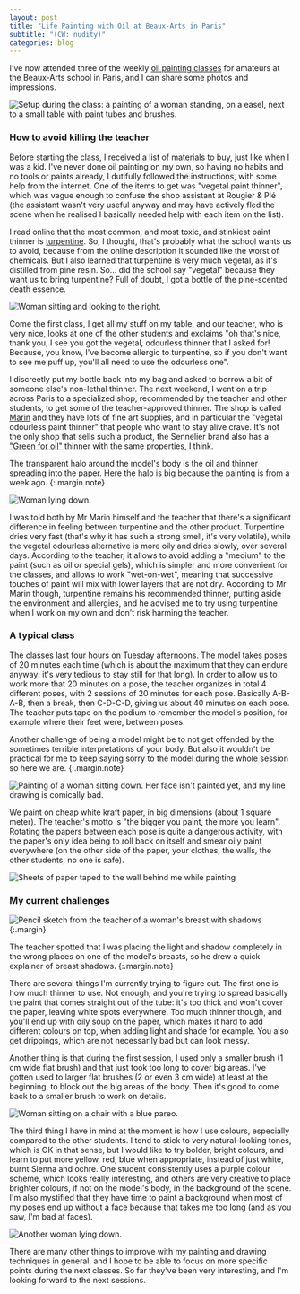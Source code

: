 ```yaml
---
layout: post
title: "Life Painting with Oil at Beaux-Arts in Paris"
subtitle: "(CW: nudity)"
categories: blog
---
```


I've now attended three of the weekly [oil painting
classes](https://naba.beauxartsparis.fr/offre/peinture-modele-vivant-3h-mardi-14h-18h-2-2-2-2/)
for amateurs at the Beaux-Arts school in Paris, and I can share some photos and
impressions.

![Setup during the class: a painting of a woman standing, on a easel, next
to a small table with paint tubes and brushes.](/public/oil_2024_1/setup.jpg)

### How to avoid killing the teacher

Before starting the class, I received a list of materials to buy, just like when
I was a kid. I've never done oil painting on my own, so having no habits and no
tools or paints already, I dutifully followed the instructions, with some help
from the internet. One of the items to get was "vegetal paint thinner", which
was vague enough to confuse the shop assistant at Rougier & Plé (the assistant
wasn't very useful anyway and may have actively fled the scene when he realised
I basically needed help with each item on the list).

I read online that the most common, and most toxic, and stinkiest paint thinner
is [turpentine](https://en.wikipedia.org/wiki/Turpentine). So, I thought, that's
probably what the school wants us to avoid, because from the online description
it sounded like the worst of chemicals. But I also learned that turpentine is
very much vegetal, as it's distilled from pine resin. So... did the school say
"vegetal" because they want us to bring turpentine? Full of doubt, I got a
bottle of the pine-scented death essence.

![Woman sitting and looking to the right.](/public/oil_2024_1/sitting.jpg)

Come the first class, I get all my stuff on my table, and our teacher, who is
very nice, looks at one of the other students and exclaims "oh that's nice,
thank you, I see you got the vegetal, odourless thinner that I asked for!
Because, you know, I've become allergic to turpentine, so if you don't want to
see me puff up, you'll all need to use the odourless one".

I discreetly put my bottle back into my bag and asked to borrow a bit of someone
else's non-lethal thinner. The next weekend, I went on a trip across Paris to a
specialized shop, recommended by the teacher and other students, to get some of
the teacher-approved thinner. The shop is called
[Marin](https://www.marinbeauxarts.com/) and they have lots of fine art
supplies, and in particular the "vegetal odourless paint thinner" that people
who want to stay alive crave. It's not the only shop that sells such a product,
the Sennelier brand also has a ["Green for
oil"](https://www.sennelier-colors.com/en/Green-for-oil-thinner_fiche_9896.html)
thinner with the same properties, I think.

The transparent halo around the model's body is the oil and thinner spreading
into the paper. Here the halo is big because the painting is from a week ago.
{:.margin.note}

![Woman lying down.](/public/oil_2024_1/lying_down.jpg)

I was told both by Mr Marin himself and the teacher that there's a significant
difference in feeling between turpentine and the other product. Turpentine dries
very fast (that's why it has such a strong smell, it's very volatile), while the
vegetal odourless alternative is more oily and dries slowly, over several days.
According to the teacher, it allows to avoid adding a "medium" to the paint
(such as oil or special gels), which is simpler and more convenient for the
classes, and allows to work "wet-on-wet", meaning that successive touches of
paint will mix with lower layers that are not dry. According to Mr Marin though,
turpentine remains his recommended thinner, putting aside the environment and
allergies, and he advised me to try using turpentine when I work on my own and
don't risk harming the teacher.

### A typical class

The classes last four hours on Tuesday afternoons. The model takes poses of 20
minutes each time (which is about the maximum that they can endure anyway: it's
very tedious to stay still for that long). In order to allow us to work more
that 20 minutes on a pose, the teacher organizes in total 4 different poses,
with 2 sessions of 20 minutes for each pose. Basically A-B-A-B, then a break,
then C-D-C-D, giving us about 40 minutes on each pose. The teacher puts tape on
the podium to remember the model's position, for example where their feet were,
between poses.

Another challenge of being a model might be to not get offended by the sometimes
terrible interpretations of your body. But also it wouldn't be practical for me
to keep saying sorry to the model during the whole session so here we are.
{:.margin.note}

![Painting of a woman sitting down. Her face isn't painted yet, and my line
drawing is comically bad.](/public/oil_2024_1/face.jpg)

We paint on cheap white kraft paper, in big dimensions (about 1 square meter).
The teacher's motto is "the bigger you paint, the more you learn". Rotating the
papers between each pose is quite a dangerous activity, with the paper's only
idea being to roll back on itself and smear oily paint everywhere (on the other
side of the paper, your clothes, the walls, the other students, no one is safe).

![Sheets of paper taped to the wall behind me while painting](/public/oil_2024_1/poses_on_paper.jpg)

### My current challenges

![Pencil sketch from the teacher of a woman's breast with
shadows](/public/oil_2024_1/shadows.jpg)
{:.margin}

The teacher spotted that I was placing the light and shadow completely in the
wrong places on one of the model's breasts, so he drew a quick explainer of
breast shadows.
{:.margin.note}

There are several things I'm currently trying to figure out. The first one is
how much thinner to use. Not enough, and you're trying to spread basically the
paint that comes straight out of the tube: it's too thick and won't cover the
paper, leaving white spots everywhere. Too much thinner though, and you'll end
up with oily soup on the paper, which makes it hard to add different colours on
top, when adding light and shade for example. You also get drippings, which are
not necessarily bad but can look messy.

Another thing is that during the first session, I used only a smaller brush (1
cm wide flat brush) and that just took too long to cover big areas. I've gotten
used to larger flat brushes (2 or even 3 cm wide) at least at the beginning, to
block out the big areas of the body. Then it's good to come back to a smaller
brush to work on details.

![Woman sitting on a chair with a blue pareo.](/public/oil_2024_1/pareo.jpg)

The third thing I have in mind at the moment is how I use colours, especially
compared to the other students. I tend to stick to very natural-looking tones,
which is OK in that sense, but I would like to try bolder, bright colours,
and learn to put more yellow, red, blue when appropriate, instead of just white,
burnt Sienna and ochre. One student consistently uses a purple colour scheme,
which looks really interesting, and others are very creative to place brighter
colours, if not on the model's body, in the background of the scene. I'm also
mystified that they have time to paint a background when most of my poses end up
without a face because that takes me too long (and as you saw, I'm bad at faces).

![Another woman lying down.](/public/oil_2024_1/lying_down_2.jpg)

There are many other things to improve with my painting and drawing techniques
in general, and I hope to be able to focus on more specific points during the
next classes. So far they've been very interesting, and I'm looking forward to
the next sessions.
